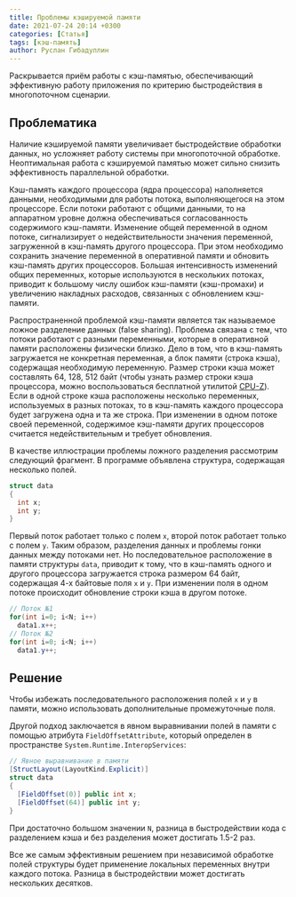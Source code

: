 ```yaml
---
title: Проблемы кэшируемой памяти
date: 2021-07-24 20:14 +0300
categories: [Статья]
tags: [кэш-память]
author: Руслан Гибадуллин
---
```

Раскрывается приём работы с кэш-памятью, обеспечивающий эффективную работу приложения по критерию быстродействия в многопоточном сценарии.

## Проблематика

Наличие кэшируемой памяти увеличивает быстродействие обработки данных, но усложняет работу системы при многопоточной обработке. Неоптимальная работа с кэшируемой памятью может сильно снизить эффективность параллельной обработки.

Кэш-память каждого процессора (ядра процессора) наполняется данными, необходимыми для работы потока, выполняющегося на этом процессоре. Если потоки работают с общими данными, то на аппаратном уровне должна обеспечиваться согласованность содержимого кэш-памяти. Изменение общей переменной в одном потоке, сигнализирует о недействительности значения переменной, загруженной в кэш-память другого процессора. При этом необходимо сохранить значение переменной в оперативной памяти и обновить кэш-память других процессоров. Большая интенсивность изменений общих переменных, которые используются в нескольких потоках, приводит к большому числу ошибок кэш-памяти (кэш-промахи) и увеличению накладных расходов, связанных с обновлением кэш-памяти.

Распространенной проблемой кэш-памяти является так называемое ложное разделение данных (false sharing). Проблема связана с тем, что потоки работают с разными переменными, которые в оперативной памяти расположены физически близко. Дело в том, что в кэш-память загружается не конкретная переменная, а блок памяти (строка кэша), содержащая необходимую переменную. Размер строки кэша может составлять 64, 128, 512 байт (чтобы узнать размер строки кэша процессора, можно воспользоваться бесплатной утилитой [CPU-Z](https://www.cpuid.com/softwares/cpu-z.html)). Если в одной строке кэша расположены несколько переменных, используемых в разных потоках, то в кэш-память каждого процессора будет загружена одна и та же строка. При изменении в одном потоке своей переменной, содержимое кэш-памяти других процессоров считается недействительным и требует обновления.

В качестве иллюстрации проблемы ложного разделения рассмотрим следующий фрагмент. В программе объявлена структура, содержащая несколько полей.

```csharp
struct data 
{
  int x;
  int y;
}
```

Первый поток работает только с полем `x`, второй поток работает только с полем `y`. Таким образом, разделения данных и проблемы гонки данных между потоками нет. Но последовательное расположение в памяти структуры `data`, приводит к тому, что в кэш-память одного и другого процессора загружается строка размером 64 байт, содержащая 4-х байтовые поля `x` и `y`. При изменении поля в одном потоке происходит обновление строки кэша в другом потоке.

```csharp
// Поток №1
for(int i=0; i<N; i++)
  data1.x++; 
// Поток №2
for(int i=0; i<N; i++)
  data1.y++;
```

## Решение

Чтобы избежать последовательного расположения полей `x` и `y` в памяти, можно использовать дополнительные промежуточные поля.

Другой подход заключается в явном выравнивании полей в памяти с помощью атрибута `FieldOffsetAttribute`, который определен в пространстве `System.Runtime.InteropServices`:

```csharp
// Явное выравнивание в памяти
[StructLayout(LayoutKind.Explicit)] 
struct data 
{
  [FieldOffset(0)] public int x; 
  [FieldOffset(64)] public int y; 
}
```

При достаточно большом значении `N`, разница в быстродействии кода с разделением кэша и без разделения может достигать 1.5-2 раз. 

Все же самым эффективным решением при независимой обработке полей структуры будет применение локальных переменных внутри каждого потока. Разница в быстродействии может достигать нескольких десятков.